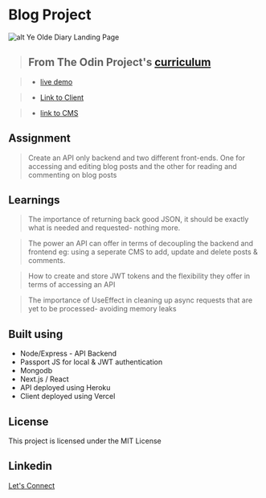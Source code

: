 # Blog Project

![alt Ye Olde Diary Landing Page](https://res.cloudinary.com/dhkbanegq/image/upload/v1645214412/yeolde_blwsk4.jpg)

> ## From The Odin Project's [curriculum](https://www.theodinproject.com/paths/full-stack-javascript/courses/nodejs/lessons/blog-api)

> - [live demo](https://blog-client-zeta.vercel.app/)

> - [Link to Client](https://github.com/drenchoman/blog_client)

> - [link to CMS](https://github.com/drenchoman/blogapi_cms)

## Assignment
> Create an API only backend and two different front-ends. One for accessing and editing blog posts and the other for reading and commenting on blog posts

## Learnings
> The importance of returning back good JSON, it should be exactly what is needed and requested- nothing more.

> The power an API can offer in terms of decoupling the backend and frontend eg: using a seperate CMS to add, update and delete posts & comments.

> How to create and store JWT tokens and the flexibility they offer in terms of accessing an API

> The importance of UseEffect in cleaning up async requests that are yet to be processed- avoiding memory leaks

## Built using
* Node/Express - API Backend
* Passport JS for local & JWT authentication
* Mongodb
* Next.js / React
* API deployed using Heroku
* Client deployed using Vercel

## License
This project is licensed under the MIT License

## Linkedin
[Let's Connect](https://www.linkedin.com/in/oscar-harron-87228a164/)
